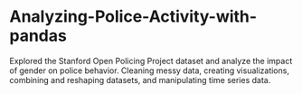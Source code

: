 # Analyzing-Police-Activity-with-pandas

Explored the Stanford Open Policing Project dataset and analyze the impact of gender on police behavior. Cleaning messy data, creating visualizations, combining and reshaping datasets, and manipulating time series data.
